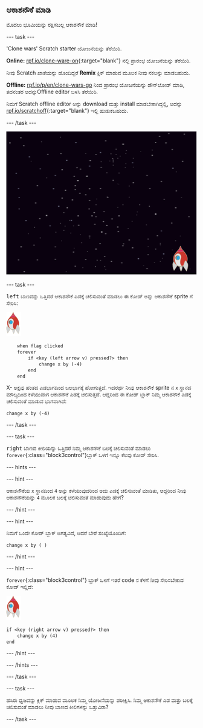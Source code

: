 ## ಆಕಾಶನೌಕೆ ಮಾಡಿ

ಮೊದಲು ಭೂಮಿಯನ್ನು ರಕ್ಷಿಸಬಲ್ಲ ಆಕಾಶನೌಕೆ ಮಾಡಿ!

\--- task \---

'Clone wars' Scratch starter ಯೋಜನೆಯನ್ನು ತೆರೆಯಿರಿ.

**Online:** [rpf.io/clone-ware-on](http://rpf.io/clone-wars-on){:target="blank"} ನಲ್ಲಿ ಪ್ರಾರಂಭ ಯೋಜನೆಯನ್ನು ತೆರೆಯಿರಿ.

ನೀವು Scratch ಖಾತೆಯನ್ನು ಹೊಂದಿದ್ದರೆ **Remix** ಕ್ಲಿಕ್ ಮಾಡುವ ಮೂಲಕ ನೀವು ನಕಲನ್ನು ಮಾಡಬಹುದು.

**Offline:** [rpf.io/p/en/clone-wars-go](http://rpf.io/p/en/clone-wars-go) ನಿಂದ ಪ್ರಾರಂಭ ಯೋಜನೆಯನ್ನು ಡೌನ್‌ಲೋಡ್ ಮಾಡಿ, ತದನಂತರ ಅದನ್ನುOffline editor ಬಳಸಿ ತೆರೆಯಿರಿ.

ನಿಮಗೆ Scratch offline editor ಅನ್ನು download ಮತ್ತು install ಮಾಡಬೇಕಾಗಿದ್ದಲ್ಲಿ, ಅದನ್ನು [rpf.io/scratchoff](https://rpf.io/scratchoff){:target="blank"} ಇಲ್ಲಿ ಹುಡುಕಬಹುದು.

\--- /task \---

![starter project](images/starter-project.png)

\--- task \---

<kbd> left</kbd> ಬಾಣವನ್ನು ಒತ್ತಿದರೆ ಆಕಾಶನೌಕೆ ಎಡಕ್ಕೆ ಚಲಿಸುವಂತೆ ಮಾಡಲು ಈ ಕೋಡ್ ಅನ್ನು ಆಕಾಶನೌಕೆ sprite ಗೆ ಸೇರಿಸಿ:

![ರಾಕೆಟ್ sprite](images/rocket-sprite.png)

```blocks3
    when flag clicked
    forever
        if <key (left arrow v) pressed?> then
            change x by (-4)
        end
    end
```

X- ಅಕ್ಷವು ಹಂತದ ಎಡಭಾಗದಿಂದ ಬಲಭಾಗಕ್ಕೆ ಹೋಗುತ್ತದೆ. ಇದರರ್ಥ ನೀವು ಆಕಾಶನೌಕೆ sprite ನ `x` ಸ್ಥಾನದ ಮೌಲ್ಯದಿಂದ ಕಳೆಯುವಾಗ ಆಕಾಶನೌಕೆ ಎಡಕ್ಕೆ ಚಲಿಸುತ್ತದೆ. ಆದ್ದರಿಂದ ಈ ಕೋಡ್ ಬ್ಲಾಕ್ ನಿಮ್ಮ ಆಕಾಶನೌಕೆ ಎಡಕ್ಕೆ ಚಲಿಸುವಂತೆ ಮಾಡುವ ಭಾಗವಾಗಿದೆ:

```blocks3
change x by (-4)
```

\--- /task \---

\--- task \---

<kbd>right</kbd> ಬಾಣದ ಕೀಲಿಯನ್ನು ಒತ್ತಿದರೆ ನಿಮ್ಮ ಆಕಾಶನೌಕೆ ಬಲಕ್ಕೆ ಚಲಿಸುವಂತೆ ಮಾಡಲು `forever`{:class="block3control"}ಬ್ಲಾಕ್ ಒಳಗೆ ಇನ್ನೂ ಕೆಲವು ಕೋಡ್ ಸೇರಿಸಿ.

\--- hints \---

\--- hint \---

ಆಕಾಶನೌಕೆಯ `x` ಸ್ಥಾನದಿಂದ `4` ಅನ್ನು ಕಳೆಯುವುದರಿಂದ ಅದು ಎಡಕ್ಕೆ ಚಲಿಸುವಂತೆ ಮಾಡಿತು, ಆದ್ದರಿಂದ ನೀವು ಆಕಾಶನೌಕೆಯನ್ನು `4` ಮೂಲಕ ಬಲಕ್ಕೆ ಚಲಿಸುವಂತೆ ಮಾಡುವುದು ಹೇಗೆ?

\--- /hint \---

\--- hint \---

ನಿಮಗೆ ಒಂದೇ ಕೋಡ್ ಬ್ಲಾಕ್ ಅಗತ್ಯವಿದೆ, ಆದರೆ ಬೇರೆ ಸಂಖ್ಯೆಯೊಂದಿಗೆ:

```blocks3
change x by ( )
```

\--- /hint \---

\--- hint \---

`forever`{:class="block3control"} ಬ್ಲಾಕ್ ಒಳಗೆ ಇತರೆ code ನ ಕೆಳಗೆ ನೀವು ಸೇರಿಸಬೇಕಾದ ಕೋಡ್ ಇಲ್ಲಿದೆ:

![ರಾಕೆಟ್ sprite](images/rocket-sprite.png)

```blocks3
if <key (right arrow v) pressed?> then
    change x by (4)
end
```

\--- /hint \---

\--- /hints \---

\--- /task \---

\--- task \---

ಹಸಿರು ಧ್ವಜವನ್ನು ಕ್ಲಿಕ್ ಮಾಡುವ ಮೂಲಕ ನಿಮ್ಮ ಯೋಜನೆಯನ್ನು ಪರೀಕ್ಷಿಸಿ. ನಿಮ್ಮ ಆಕಾಶನೌಕೆ ಎಡ ಮತ್ತು ಬಲಕ್ಕೆ ಚಲಿಸುವಂತೆ ಮಾಡಲು ನೀವು ಬಾಣದ ಕೀಲಿಗಳನ್ನು ಒತ್ತುವಿರಾ?

\--- /task \---